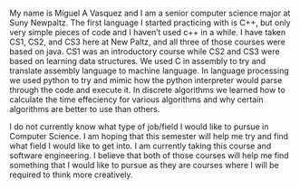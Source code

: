 
My name is Miguel A Vasquez and I am a senior computer science major at Suny Newpaltz. The first language I started practicing with is C++,  but only very simple pieces of code and I haven’t used c++ in a while. I have taken CS1, CS2, and  CS3 here at New Paltz, and all three of those courses were based on java. CS1 was an introductory course while CS2 and CS3 were based on learning data structures. We used C in assembly to try and translate assembly language to machine language. In language processing we used python to try and mimic how the python interpreter would parse through the code and execute it. In discrete algorithms we learned how to calculate the time effeciency for various algorithms and why certain algorithms are better to use than others. 



I do not currently know what type of job/field I would like to pursue in Computer Science. I am hoping that this semester will help me try and find what field I would like to get into. I am currently taking this course and software engineering. I believe that both of those courses will help me find something that I would like to pursue as they are courses where I will be required to think more creatively.

